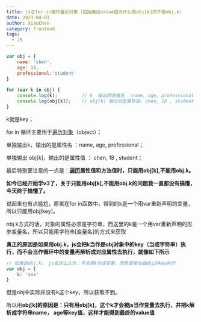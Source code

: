 ```yaml
---
title: js之for in循环遍历对象（包括输出value值为什么是obj[k]而不是obj.k）
date: 2023-04-01
author: XiaoChen
category: frontend
tags:
  - JS
---
```


```js
var obj = {
    name: 'chen',
    age: 18,
    professional:'student'
}
 
for (var k in obj) {
    console.log(k);         // k  输出的是属名 ：name, age, professional
    console.log(obj[k]);    // obj[k] 输出的是属性值: chen, 18 , student
}
```

k就是key；

for in 循环主要用于[遍历对象](https://so.csdn.net/so/search?q=%E9%81%8D%E5%8E%86%E5%AF%B9%E8%B1%A1&spm=1001.2101.3001.7020)（object）；

单独输出k，输出的是属性名 ：name, age, professional；

单独输出 obj\[k\]，输出的是属性值 ： chen, 18 , student；

最后特别要注意的一点是：**[遍历](https://so.csdn.net/so/search?q=%E9%81%8D%E5%8E%86&spm=1001.2101.3001.7020 "遍历")属性值和方法值时，只能用obj\[k\],不能用obj.k。**

**如今已经开始学v3了，关于只能用obj\[k\],不能用obj.k的问题我一直都没有搞懂，今天终于搞懂了。**

说起来也有点尴尬，原来在for in函数中，得到的k是一个用var重新声明的变量，所以只能用obj\[key\]。

obj.k方式的话，对象的属性必须是字符串，而这里的k是一个用var重新声明的形参变量名，所以只能用字符串\[变量名\]的方式来获取

**真正的原因是如果用obj.k，js会把k当作是obj对象中的key（当成字符串）执行，而不会当作循环中的变量再解析成对应属性去执行，就像如下所示**

```js
// 如果是obj.k， js会这么认为：不会把k当成变量，而是直接当成obj的key执行
var obj = {
    k: 'xxx'
}
```

但是obj中实际并没有k这个key，所以获取不到。

所以用**obj\[k\]的原因是：只有用obj\[k\]，这个k才会被js当作变量去执行，并把k解析成字符串name， age等key值，这样才能得到最终的value值**